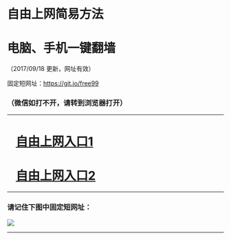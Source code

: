 ﻿# 自由上网简易方法

# 电脑、手机一键翻墙

（2017/09/18 更新，网址有效）

固定短网址：https://git.io/free99

### （微信如打不开，请转到浏览器打开）


***





# &nbsp;&nbsp; <a href="http://ft983322127.fwq-tz1005.info/fwqtz01.html?t=091800120081 " target="_blank">自由上网入口1</a>
# &nbsp;&nbsp; <a href="http://ft208714833.fwq-tz1006.info/fwqtz02.html?t=091800111018 " target="_blank">自由上网入口2</a>
***

### 请记住下图中固定短网址：

<img src="https://s3-us-west-2.amazonaws.com/fwq-1001/yjfq-20170905okok.png" /> 


***

